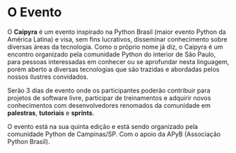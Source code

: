 # O Evento

O **Caipyra** é um evento inspirado na Python Brasil (maior evento Python da América Latina) e visa, sem fins lucrativos, disseminar conhecimento sobre diversas áreas da tecnologia. Como o próprio nome já diz, o Caipyra é um encontro organizado pela comunidade Python do interior de São Paulo, para pessoas interessadas em conhecer ou se aprofundar nesta linguagem, porém aberto a diversas tecnologias que são trazidas e abordadas pelos nossos ilustres convidados.

Serão 3 dias de evento onde os participantes poderão contribuir para projetos de software livre, participar de treinamentos e adquirir novos conhecimentos com desenvolvedores renomados da comunidade em **palestras**, **tutoriais** e **sprints**. 

O evento está na sua quinta edição e está sendo organizado pela comunidade Python de Campinas/SP. Com o apoio da APyB (Associação Python Brasil).